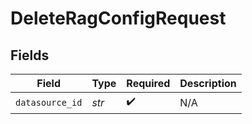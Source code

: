 # DeleteRagConfigRequest


## Fields

| Field              | Type               | Required           | Description        |
| ------------------ | ------------------ | ------------------ | ------------------ |
| `datasource_id`    | *str*              | :heavy_check_mark: | N/A                |